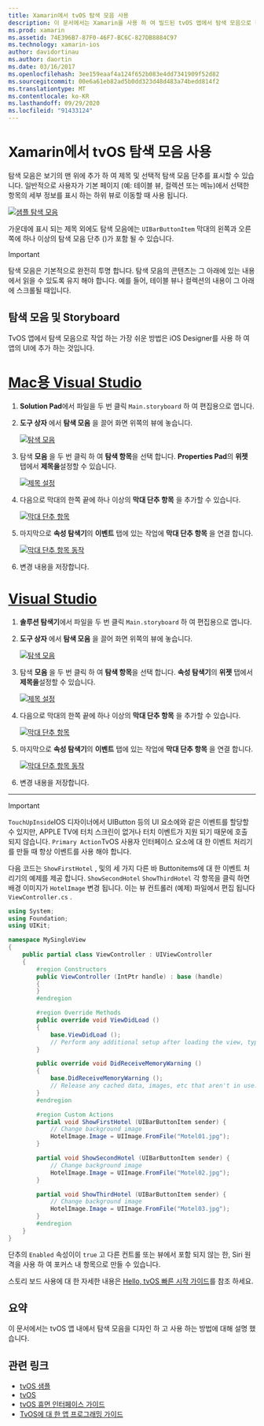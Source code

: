```yaml
---
title: Xamarin에서 tvOS 탐색 모음 사용
description: 이 문서에서는 Xamarin을 사용 하 여 빌드된 tvOS 앱에서 탐색 모음으로 작업 하는 방법을 설명 합니다. 스토리 보드에 탐색 모음을 설정 하 고 이러한 단추에서 이벤트에 응답 하는 방법을 설명 합니다.
ms.prod: xamarin
ms.assetid: 74E396B7-87F0-46F7-BC6C-827DB8884C97
ms.technology: xamarin-ios
author: davidortinau
ms.author: daortin
ms.date: 03/16/2017
ms.openlocfilehash: 3ee159eaaf4a124f652b083e4dd7341909f52d82
ms.sourcegitcommit: 00e6a61eb82ad5b0dd323d48d483a74bedd814f2
ms.translationtype: MT
ms.contentlocale: ko-KR
ms.lasthandoff: 09/29/2020
ms.locfileid: "91433124"
---
```

# <a name="working-with-tvos-navigation-bars-in-xamarin"></a>Xamarin에서 tvOS 탐색 모음 사용

탐색 모음은 보기의 맨 위에 추가 하 여 제목 및 선택적 탐색 모음 단추를 표시할 수 있습니다. 일반적으로 사용자가 기본 페이지 (예: 테이블 뷰, 컬렉션 또는 메뉴)에서 선택한 항목의 세부 정보를 표시 하는 하위 뷰로 이동할 때 사용 됩니다.

[![샘플 탐색 모음](navigation-bars-images/navbar01.png)](navigation-bars-images/navbar01.png#lightbox)

가운데에 표시 되는 제목 외에도 탐색 모음에는 `UIBarButtonItem` 막대의 왼쪽과 오른쪽에 하나 이상의 탐색 모음 단추 ()가 포함 될 수 있습니다.

> [!IMPORTANT]
> 탐색 모음은 기본적으로 완전히 투명 합니다. 탐색 모음의 콘텐츠는 그 아래에 있는 내용에서 읽을 수 있도록 유지 해야 합니다. 예를 들어, 테이블 뷰나 컬렉션의 내용이 그 아래에 스크롤될 때입니다.

<a name="Navigation-Bars-and-Storyboards"></a>

## <a name="navigation-bars-and-storyboards"></a>탐색 모음 및 Storyboard

TvOS 앱에서 탐색 모음으로 작업 하는 가장 쉬운 방법은 iOS Designer를 사용 하 여 앱의 UI에 추가 하는 것입니다.

# <a name="visual-studio-for-mac"></a>[Mac용 Visual Studio](#tab/macos)

1. **Solution Pad**에서 파일을 두 번 클릭 `Main.storyboard` 하 여 편집용으로 엽니다.
1. **도구 상자** 에서 **탐색 모음** 을 끌어 화면 위쪽의 뷰에 놓습니다.

    [![탐색 모음](navigation-bars-images/navbar02.png)](navigation-bars-images/navbar02.png#lightbox)
1. 탐색 **모음** 을 두 번 클릭 하 여 **탐색 항목**을 선택 합니다. **Properties Pad**의 **위젯** 탭에서 **제목을**설정할 수 있습니다.

    [![제목 설정](navigation-bars-images/navbar03.png)](navigation-bars-images/navbar03.png#lightbox)
1. 다음으로 막대의 한쪽 끝에 하나 이상의 **막대 단추 항목** 을 추가할 수 있습니다.

    [![막대 단추 항목](navigation-bars-images/navbar04.png)](navigation-bars-images/navbar04.png#lightbox)
1. 마지막으로 **속성 탐색기**의 **이벤트** 탭에 있는 작업에 **막대 단추 항목** 을 연결 합니다.

    [![막대 단추 항목 동작](navigation-bars-images/navbar05.png)](navigation-bars-images/navbar05.png#lightbox)
1. 변경 내용을 저장합니다.

# <a name="visual-studio"></a>[Visual Studio](#tab/windows)

1. **솔루션 탐색기**에서 파일을 두 번 클릭 `Main.storyboard` 하 여 편집용으로 엽니다.
1. **도구 상자** 에서 **탐색 모음** 을 끌어 화면 위쪽의 뷰에 놓습니다.

    [![탐색 모음](navigation-bars-images/navbar02-vs.png)](navigation-bars-images/navbar02-vs.png#lightbox)
1. 탐색 **모음** 을 두 번 클릭 하 여 **탐색 항목**을 선택 합니다. **속성 탐색기**의 **위젯** 탭에서 **제목을**설정할 수 있습니다.

    [![제목 설정](navigation-bars-images/navbar03-vs.png)](navigation-bars-images/navbar03-vs.png#lightbox)
1. 다음으로 막대의 한쪽 끝에 하나 이상의 **막대 단추 항목** 을 추가할 수 있습니다.

    [![막대 단추 항목](navigation-bars-images/navbar04-vs.png)](navigation-bars-images/navbar04-vs.png#lightbox)
1. 마지막으로 **속성 탐색기**의 **이벤트** 탭에 있는 작업에 **막대 단추 항목** 을 연결 합니다.

    [![막대 단추 항목 동작](navigation-bars-images/navbar05-vs.png)](navigation-bars-images/navbar05-vs.png#lightbox)
1. 변경 내용을 저장합니다.

-----

> [!IMPORTANT]
> `TouchUpInside`IOS 디자이너에서 UIButton 등의 UI 요소에와 같은 이벤트를 할당할 수 있지만, APPLE TV에 터치 스크린이 없거나 터치 이벤트가 지원 되기 때문에 호출 되지 않습니다. `Primary Action`TvOS 사용자 인터페이스 요소에 대 한 이벤트 처리기를 만들 때 항상 이벤트를 사용 해야 합니다.

다음 코드는 `ShowFirstHotel` , 및의 세 가지 다른 바 Buttonitems에 대 한 이벤트 처리기의 예제를 제공 합니다. `ShowSecondHotel` `ShowThirdHotel` 각 항목을 클릭 하면 배경 이미지가 `HotelImage` 변경 됩니다. 이는 뷰 컨트롤러 (예제) 파일에서 편집 됩니다 `ViewController.cs` .

```csharp
using System;
using Foundation;
using UIKit;

namespace MySingleView
{
    public partial class ViewController : UIViewController
    {
        #region Constructors
        public ViewController (IntPtr handle) : base (handle)
        {
        }
        #endregion

        #region Override Methods
        public override void ViewDidLoad ()
        {
            base.ViewDidLoad ();
            // Perform any additional setup after loading the view, typically from a nib.
        }

        public override void DidReceiveMemoryWarning ()
        {
            base.DidReceiveMemoryWarning ();
            // Release any cached data, images, etc that aren't in use.
        }
        #endregion

        #region Custom Actions
        partial void ShowFirstHotel (UIBarButtonItem sender) {
            // Change background image
            HotelImage.Image = UIImage.FromFile("Motel01.jpg");
        }

        partial void ShowSecondHotel (UIBarButtonItem sender) {
            // Change background image
            HotelImage.Image = UIImage.FromFile("Motel02.jpg");
        }

        partial void ShowThirdHotel (UIBarButtonItem sender) {
            // Change background image
            HotelImage.Image = UIImage.FromFile("Motel03.jpg");
        }
        #endregion
    }
}
```

단추의 `Enabled` 속성이이 `true` 고 다른 컨트롤 또는 뷰에서 포함 되지 않는 한, Siri 원격을 사용 하 여 포커스 내 항목으로 만들 수 있습니다.

스토리 보드 사용에 대 한 자세한 내용은 [Hello, tvOS 빠른 시작 가이드](~/ios/tvos/get-started/hello-tvos.md)를 참조 하세요.

<a name="Summary"></a>

## <a name="summary"></a>요약

이 문서에서는 tvOS 앱 내에서 탐색 모음을 디자인 하 고 사용 하는 방법에 대해 설명 했습니다.

## <a name="related-links"></a>관련 링크

- [tvOS 샘플](/samples/browse/?products=xamarin&term=Xamarin.iOS%2btvOS)
- [tvOS](https://developer.apple.com/tvos/)
- [tvOS 휴먼 인터페이스 가이드](https://developer.apple.com/tvos/human-interface-guidelines/)
- [TvOS에 대 한 앱 프로그래밍 가이드](https://developer.apple.com/library/prerelease/tvos/documentation/General/Conceptual/AppleTV_PG/)